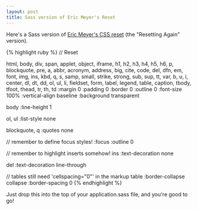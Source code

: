 ```yaml
--- 
layout: post
title: Sass version of Eric Meyer's Reset
---
```

Here's a Sass version of [Eric Meyer's CSS reset](http://railsontherun.com/) (the "Resetting Again" version).

{% highlight ruby %}
// Reset

html, body, div, span, applet, object, iframe,
h1, h2, h3, h4, h5, h6, p, blockquote, pre,
a, abbr, acronym, address, big, cite, code,
del, dfn, em, font, img, ins, kbd, q, s, samp,
small, strike, strong, sub, sup, tt, var,
b, u, i, center,
dl, dt, dd, ol, ul, li,
fieldset, form, label, legend,
table, caption, tbody, tfoot, thead, tr, th, td
  :margin 0
  :padding 0
  :border 0
  :outline 0
  :font-size 100%
  :vertical-align baseline
  :background transparent

body
  :line-height 1

ol, ul
  :list-style none

blockquote, q
  :quotes none

// remember to define focus styles!
\:focus 
  :outline 0

// remember to highlight inserts somehow!
ins
  :text-decoration none

del
  :text-decoration line-through

// tables still need 'cellspacing="0"' in the markup
table
  :border-collapse collapse
  :border-spacing 0
{% endhighlight %}

Just drop this into the top of your application.sass file, and you're good to go!
